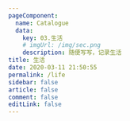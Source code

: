 ```yaml
---
pageComponent: 
  name: Catalogue
  data: 
    key: 03.生活
    # imgUrl: /img/sec.png
    description: 随便写写，记录生活
title: 生活
date: 2020-03-11 21:50:55
permalink: /life
sidebar: false
article: false
comment: false
editLink: false
---
```

